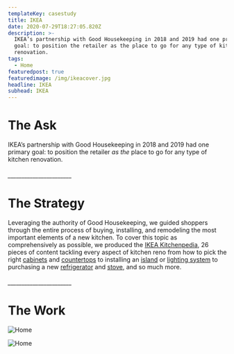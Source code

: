 ```yaml
---
templateKey: casestudy
title: IKEA
date: 2020-07-29T18:27:05.820Z
description: >-
  IKEA’s partnership with Good Housekeeping in 2018 and 2019 had one primary
  goal: to position the retailer as the place to go for any type of kitchen
  renovation. 
tags:
  - Home
featuredpost: true
featuredimage: /img/ikeacover.jpg
headline: IKEA
subhead: IKEA
---
```

# **The Ask**

IKEA’s partnership with Good Housekeeping in 2018 and 2019 had one primary goal: to position the retailer *as the* place to go for any type of kitchen renovation.

###### \_\_\_\_\_\_\_\_\_\_\_\_\_\_\_\_\_\_\_\_\_\__

# **The Strategy**

Leveraging the authority of Good Housekeeping, we guided shoppers through the entire process of buying, installing, and remodeling the most important elements of a new kitchen. To cover this topic as comprehensively as possible, we produced the [IKEA Kitchenpedia](https://www.goodhousekeeping.com/kitchenpedia/), 26 pieces of content tackling every aspect of kitchen reno from how to pick the right [cabinets](https://www.goodhousekeeping.com/ocd/a25141015/kitchenpedia-doors-and-drawers/) and [countertops](https://www.goodhousekeeping.com/ocd/a25140712/kitchenpedia-countertops/) to installing an [island](https://www.goodhousekeeping.com/ocd/a25385452/kitchenpedia-islands/) or [lighting system](https://www.goodhousekeeping.com/ocd/a25398609/kitchenpedia-lighting/) to purchasing a new [refrigerator](https://www.goodhousekeeping.com/ocd/a25713505/kitchenpedia-refrigerators/) and [stove](https://www.goodhousekeeping.com/ocd/a25429739/kitchenpedia-ovens-and-stoves/), and so much more.

###### \_\_\_\_\_\_\_\_\_\_\_\_\_\_\_\_\_\_\_\_\_\__

# **The Work**

![Home](/img/layer-1.jpg)

![Home](/img/layer-0.jpg)
